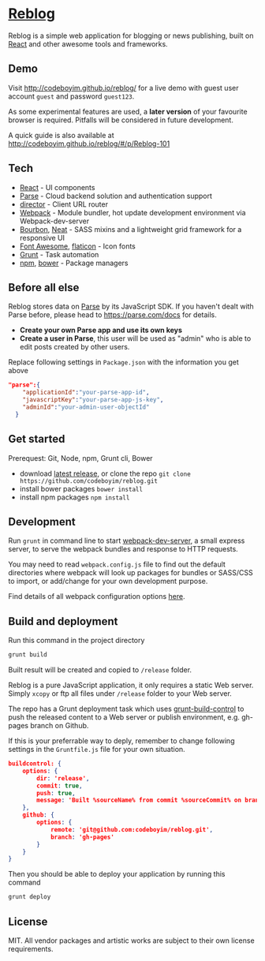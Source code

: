 [Reblog](https://github.com/codeboyim/reblog)
======

Reblog is a simple web application for blogging or news publishing, built on [React][react] and other awesome tools and frameworks.


Demo
---
Visit http://codeboyim.github.io/reblog/ for a live demo with guest user account ```guest``` and password ```guest123```. 

As some experimental features are used, a **later version** of your favourite browser is required. Pitfalls will be considered in future development.

A quick guide is also available at http://codeboyim.github.io/reblog/#/p/Reblog-101

Tech
---
- [React][react] - UI components
- [Parse][parse] - Cloud backend solution and authentication support
- [director](https://github.com/flatiron/director) - Client URL router
- [Webpack](http://webpack.github.io/) - Module bundler, hot update development environment via Webpack-dev-server
- [Bourbon](http://bourbon.io/), [Neat](http://neat.bourbon.io/) - SASS mixins and a lightweight grid framework for a responsive UI
- [Font Awesome](http://fortawesome.github.io/Font-Awesome/), [flaticon](http://www.flaticon.com/) - Icon fonts
- [Grunt](http://gruntjs.com/) - Task automation
- [npm](https://www.npmjs.org/), [bower](http://bower.io/) - Package managers



Before all else
---
Reblog stores data on [Parse][parse] by its JavaScript SDK. If you haven't dealt with Parse before, please head to https://parse.com/docs for details.

- **Create your own Parse app and use its own keys**
- **Create a user in Parse**, this user will be used as "admin" who is able to edit posts created by other users.

Replace following settings in ```Package.json``` with the information you get above
```json
"parse":{
    "applicationId":"your-parse-app-id",
    "javascriptKey":"your-parse-app-js-key",
    "adminId":"your-admin-user-objectId"
  }
```



Get started
---
Prerequest: Git, Node, npm, Grunt cli, Bower

- download [latest release](https://github.com/codeboyim/reblog/archive/0.1.0-rc.zip "0.1.0-rc"), or clone the repo ```git clone https://github.com/codeboyim/reblog.git```
- install bower packages ```bower install```
- install npm packages ```npm install```
 
Development
---

Run ```grunt``` in command line to start  [webpack-dev-server](http://webpack.github.io/docs/webpack-dev-server.html), a small express server, to serve the webpack bundles and response to HTTP requests.

You may need to read ```webpack.config.js``` file to find out the default directories where webpack will look up packages for bundles or SASS/CSS to import, or add/change for your own development purpose.

Find details of all webpack configuration options [here](http://webpack.github.io/docs/configuration.html).

Build and deployment
---
Run this command in the project directory
```bash
grunt build
```
Built result will be created and copied to ```/release``` folder.

Reblog is a pure JavaScript application, it only requires a static Web server. Simply ```xcopy``` or ftp all files under ```/release``` folder to your Web server.

The repo has a Grunt deployment task which uses [grunt-build-control](https://github.com/robwierzbowski/grunt-build-control) to push the released content to a Web server or publish environment, e.g. gh-pages branch on Github.

If this is your preferrable way to deply, remember to change following settings in the ```Gruntfile.js``` file for your own situation.

```json
buildcontrol: {
    options: {
        dir: 'release',
        commit: true,
        push: true,
        message: 'Built %sourceName% from commit %sourceCommit% on branch %sourceBranch%'
    },
    github: {
        options: {
            remote: 'git@github.com:codeboyim/reblog.git',
            branch: 'gh-pages'
        }
    }
}
```

Then you should be able to deploy your application by running this command
```bash
grunt deploy
```

License
---
MIT. All vendor packages and artistic works are subject to their own license requirements.



[react]: http://facebook.github.io/react/
[parse]: https://parse.com/
 



